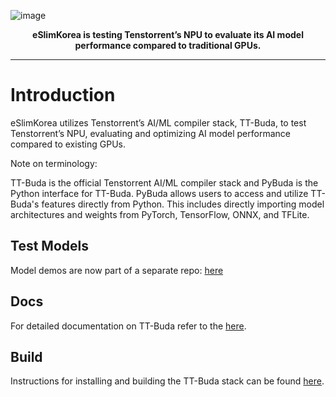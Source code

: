 

![image](https://github.com/user-attachments/assets/91e6b1b4-ec80-4b2d-bf74-2f6849e4cbfc)
<p align="center"><strong>eSlimKorea is testing Tenstorrent’s NPU to evaluate its AI model performance compared to traditional GPUs.</strong></p>

---




# Introduction

eSlimKorea utilizes Tenstorrent’s AI/ML compiler stack, TT-Buda, to test Tenstorrent’s NPU, evaluating and optimizing AI model performance compared to existing GPUs.

Note on terminology:

TT-Buda is the official Tenstorrent AI/ML compiler stack and PyBuda is the Python interface for TT-Buda. PyBuda allows users to access and utilize TT-Buda's features directly from Python. This includes directly importing model architectures and weights from PyTorch, TensorFlow, ONNX, and TFLite.

## Test Models
Model demos are now part of a separate repo: [here](https://github.com/eSlimKorea/TT-BUDA-TEST-Models)


## Docs
For detailed documentation on  TT-Buda refer to the [here](https://docs.tenstorrent.com/pybuda/latest/index.html).

## Build
Instructions for installing and building the TT-Buda stack can be found [here](https://github.com/eSlimKorea/TT-Buda-Installation).

